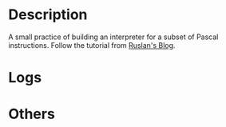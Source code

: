 # Description
A small practice of building an interpreter for a subset of Pascal instructions. Follow the tutorial from [Ruslan's Blog](https://ruslanspivak.com/lsbasi-part1/).

# Logs


# Others
